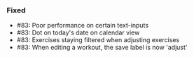 ### Fixed

- #83: Poor performance on certain text-inputs
- #83: Dot on today's date on calendar view
- #83: Exercises staying filtered when adjusting exercises
- #83: When editing a workout, the save label is now 'adjust' 
